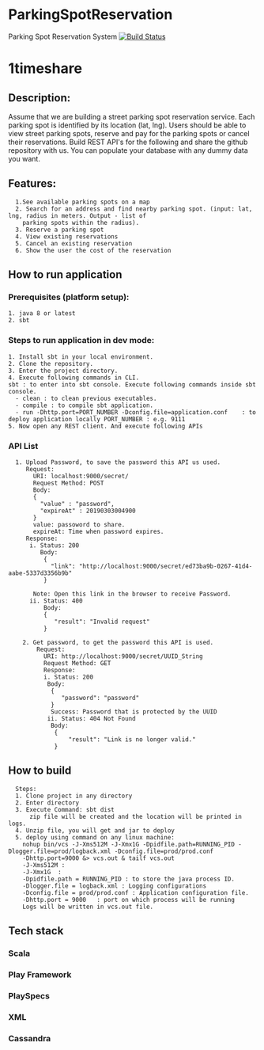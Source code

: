 # ParkingSpotReservation
Parking Spot Reservation System
[![Build Status](https://travis-ci.org/sand1p/1timeshare.svg?branch=master)](https://travis-ci.org/sand1p/1timeshare)
# 1timeshare
## Description: 
Assume that we are building a street parking spot reservation service. Each parking spot is identified by
its location (lat, lng). Users should be able to view street parking spots, reserve and pay for the parking
spots or cancel their reservations. Build REST API's for the following and share the github repository
with us. You can populate your database with any dummy data you want.
## Features: 
      1.See available parking spots on a map
      2. Search for an address and find nearby parking spot. (input: lat, lng, radius in meters. Output - list of
        parking spots within the radius).
      3. Reserve a parking spot
      4. View existing reservations
      5. Cancel an existing reservation
      6. Show the user the cost of the reservation
## How to run application
### Prerequisites (platform setup): 
    1. java 8 or latest
    2. sbt 
### Steps to run application in dev mode: 
    1. Install sbt in your local environment. 
    2. Clone the repository.
    3. Enter the project directory.
    4. Execute following commands in CLI.
    sbt : to enter into sbt console. Execute following commands inside sbt console.
      - clean : to clean previous executables. 
      - compile : to compile sbt application.
      - run -Dhttp.port=PORT_NUMBER -Dconfig.file=application.conf    : to deploy application locally PORT_NUMBER : e.g. 9111
    5. Now open any REST client. And execute following APIs
### API List
      1. Upload Password, to save the password this API us used. 
         Request: 
           URI: localhost:9000/secret/
           Request Method: POST
           Body:
           { 
             "value" : "password",
             "expireAt" : 20190303004900
           }
           value: passoword to share.
           expireAt: Time when password expires.  
         Response:    
          i. Status: 200 
             Body:
              {
                "link": "http://localhost:9000/secret/ed73ba9b-0267-41d4-aabe-5337d3356b9b"
              }  
              
           Note: Open this link in the browser to receive Password.
          ii. Status: 400 
              Body:
              {
                 "result": "Invalid request"
              } 
                
        2. Get password, to get the password this API is used.
            Request:
              URI: http://localhost:9000/secret/UUID_String
              Request Method: GET   
              Response:
              i. Status: 200
               Body: 
                {
                   "password": "password"
                }
                Success: Password that is protected by the UUID
               ii. Status: 404 Not Found 
                Body: 
                 {
                     "result": "Link is no longer valid."
                 }
## How to build
      Steps: 
      1. Clone project in any directory 
      2. Enter directory 
      3. Execute Command: sbt dist 
          zip file will be created and the location will be printed in logs.
      4. Unzip file, you will get and jar to deploy
      5. deploy using command on any linux machine:  
        nohup bin/vcs -J-Xms512M -J-Xmx1G -Dpidfile.path=RUNNING_PID -Dlogger.file=prod/logback.xml -Dconfig.file=prod/prod.conf 
        -Dhttp.port=9000 &> vcs.out & tailf vcs.out
        -J-Xms512M :
        -J-Xmx1G  :
        -Dpidfile.path = RUNNING_PID : to store the java process ID.
        -Dlogger.file = logback.xml : Logging configurations 
        -Dconfig.file = prod/prod.conf : Application configuration file.
        -Dhttp.port = 9000   : port on which process will be running
        Logs will be written in vcs.out file.
           
##  Tech stack
### Scala 
### Play Framework
### PlaySpecs
### XML 
### Cassandra 
 
